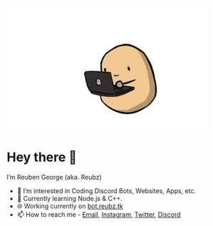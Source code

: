 <img width="450" src="./img.gif"></img>
# Hey there 👋
I’m Reuben George (aka. Reubz)

- 👀 I’m interested in Coding Discord Bots, Websites, Apps, etc. 
- 🌱 Currently learning Node.js & C++.
- 🌐 Working currently on [bot.reubz.tk](https://bot.reubz.tk)
- 📫 How to reach me - [Email](mailto:work.with.reubz@gmail.com), [Instagram](https://www.instagram.com/_.reubz._/), [Twitter](https://twitter.com/official_reubz), [Discord](https://discord.gg/zuqcKZQC2c)

